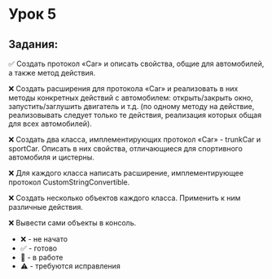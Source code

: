 # Урок 5
## Задания:

:white_check_mark: Создать протокол «Car» и описать свойства, общие для автомобилей, а также метод действия. <br/>

:x: Создать расширения для протокола «Car» и реализовать в них методы конкретных действий с автомобилем: открыть/закрыть окно, запустить/заглушить двигатель и т.д. (по одному методу на действие, реализовывать следует только те действия, реализация которых общая для всех автомобилей). <br/>

:x: Создать два класса, имплементирующих протокол «Car» - trunkCar и sportСar. Описать в них свойства, отличающиеся для спортивного автомобиля и цистерны. <br/>

:x: Для каждого класса написать расширение, имплементирующее протокол CustomStringConvertible. <br/>

:x: Создать несколько объектов каждого класса. Применить к ним различные действия. <br/>

:x: Вывести сами объекты в консоль. <br/>


* :x: - не начато
* :white_check_mark: - готово
* :memo: - в работе
* :warning: - требуются исправления
